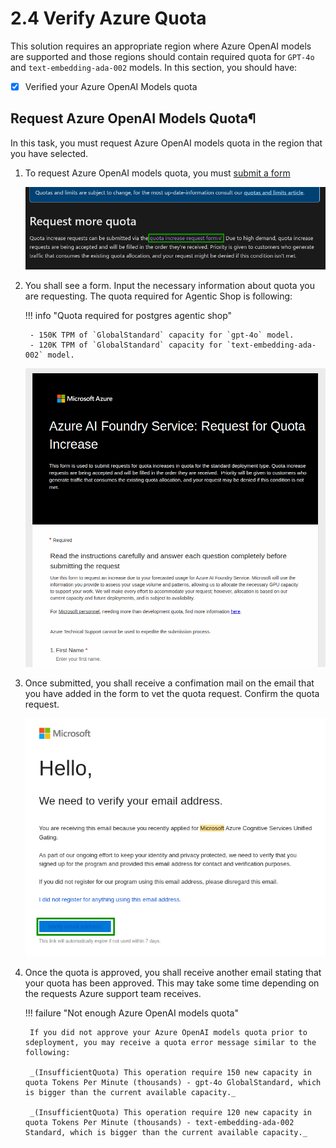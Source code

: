 # 2.4 Verify Azure Quota

This solution requires an appropriate region where Azure OpenAI models are supported and those regions should contain required quota for `GPT-4o` and `text-embedding-ada-002` models. In this section, you should have:

- [X] Verified your Azure OpenAI Models quota

## Request Azure OpenAI Models Quota¶

In this task, you must request Azure OpenAI models quota in the region that you have selected.

1. To request Azure OpenAI models quota, you must [submit a form](https://learn.microsoft.com/en-us/azure/ai-services/openai/how-to/quota?tabs=rest#request-more-quota)

    ![quota-request](../img/request-quota.png)

2. You shall see a form. Input the necessary information about quota you are requesting. The quota required for Agentic Shop is following:

    !!! info "Quota required for postgres agentic shop" 

        - 150K TPM of `GlobalStandard` capacity for `gpt-4o` model.
        - 120K TPM of `GlobalStandard` capacity for `text-embedding-ada-002` model.

    ![quota-form](../img/quota-form.png)

3. Once submitted, you shall receive a confimation mail on the email that you have added in the form to vet the quota request. Confirm the quota request.

    ![vet-mail](../img/vet-mail.png)

4. Once the quota is approved, you shall receive another email stating that your quota has been approved. This may take some time depending on the requests Azure support team receives. 

    !!! failure "Not enough Azure OpenAI models quota"

        If you did not approve your Azure OpenAI models quota prior to sdeployment, you may receive a quota error message similar to the following:

        _(InsufficientQuota) This operation require 150 new capacity in quota Tokens Per Minute (thousands) - gpt-4o GlobalStandard, which is bigger than the current available capacity._
        
	    _(InsufficientQuota) This operation require 120 new capacity in quota Tokens Per Minute (thousands) - text-embedding-ada-002 Standard, which is bigger than the current available capacity._